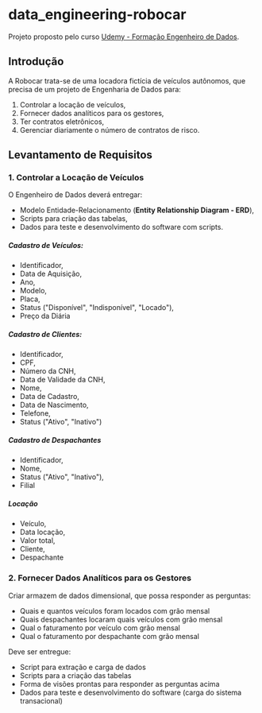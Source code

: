 # data_engineering-robocar
Projeto proposto pelo curso [Udemy - Formação Engenheiro de Dados](https://www.udemy.com/course/engenheiro-de-dados/).

## Introdução
A Robocar trata-se de uma locadora fictícia de veículos autônomos, que precisa de um projeto de Engenharia de Dados para:
1. Controlar a locação de veículos,
2. Fornecer dados analíticos para os gestores,
3. Ter contratos eletrônicos,
4. Gerenciar diariamente o número de contratos de risco.

## Levantamento de Requisitos

### 1. Controlar a Locação de Veículos
O Engenheiro de Dados deverá entregar:
  * Modelo Entidade-Relacionamento (__Entity Relationship Diagram - ERD__),
  * Scripts para criação das tabelas,
  * Dados para teste e desenvolvimento do software com scripts.
  ##### Cadastro de Veículos:
   * Identificador,
   * Data de Aquisição,
   * Ano,
   * Modelo,
   * Placa,
   * Status ("Disponível", "Indisponível", "Locado"),
   * Preço da Diária
  ##### Cadastro de Clientes:
   *  Identificador,
   *  CPF,
   *  Número da CNH,
   *  Data de Validade da CNH,
   *  Nome,
   *  Data de Cadastro,
   *  Data de Nascimento,
   *  Telefone,
   *  Status ("Ativo", "Inativo")
  ##### Cadastro de Despachantes
   * Identificador,
   * Nome,
   * Status ("Ativo", "Inativo"),
   * Filial
  ##### Locação
   * Veículo,
   * Data locação,
   * Valor total,
   * Cliente,
   * Despachante
### 2. Fornecer Dados Analíticos para os Gestores
Criar armazem de dados dimensional, que possa responder as perguntas:
   * Quais e quantos veículos foram locados com grão mensal
   * Quais despachantes locaram quais veículos com grão mensal
   * Qual o faturamento por veículo com grão mensal
   * Qual o faturamento por despachante com grão mensal

 Deve ser entregue:
   * Script para extração e carga de dados
   * Scripts para a criação das tabelas
   * Forma de visões prontas para responder as perguntas acima
   * Dados para teste e desenvolvimento do software (carga do sistema transacional)

